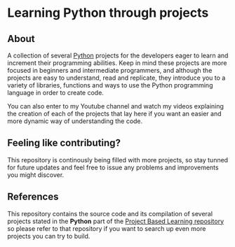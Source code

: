 # Learning Python through projects

## About

A collection of several [Python](https://www.python.org/) projects for the developers eager to learn and increment their programming abilities. Keep in mind these projects are more focused in beginners and intermediate programmers, and although the projects are easy to understand, read and replicate, they introduce you to a variety of libraries, functions and ways to use the Python programming language in order to create code.

You can also enter to my Youtube channel and watch my videos explaining the creation of each of the projects that lay here if you want an easier and more dynamic way of understanding the code.

## Feeling like contributing?

This repository is continously being filled with more projects, so stay tunned for future updates and feel free to issue any problems and improvements you might discover.

## References

This repository contains the source code and its compilation of several projects stated in the **Python** part of the [Project Based Learning repository](https://github.com/practical-tutorials/project-based-learning#python) so please refer to that repository if you want to search up even more projects you can try to build.

